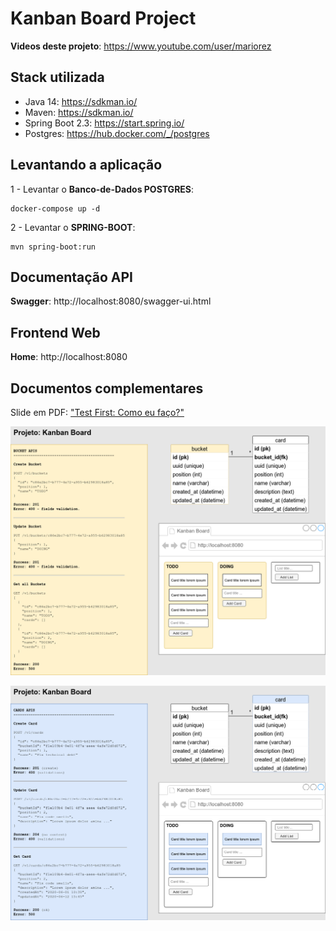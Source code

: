 # Kanban Board Project

**Videos deste projeto**: https://www.youtube.com/user/mariorez

## Stack utilizada

- Java 14: https://sdkman.io/
- Maven: https://sdkman.io/
- Spring Boot 2.3: https://start.spring.io/
- Postgres: https://hub.docker.com/_/postgres

## Levantando a aplicação

1 - Levantar o **Banco-de-Dados POSTGRES**:
```
docker-compose up -d
```

2 - Levantar o **SPRING-BOOT**:
```
mvn spring-boot:run
```

## Documentação API

**Swagger**: http://localhost:8080/swagger-ui.html

## Frontend Web

**Home**: http://localhost:8080

## Documentos complementares

Slide em PDF: ["Test First: Como eu faço?"](Test-First_Como-eu-Faco.pdf)

![Bucket](kanban-board-bucket.png)

![Card](kanban-board-card.png)